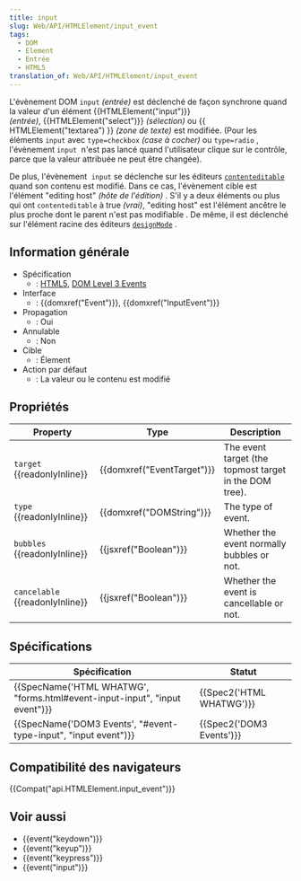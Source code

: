 ```yaml
---
title: input
slug: Web/API/HTMLElement/input_event
tags:
  - DOM
  - Element
  - Entrée
  - HTML5
translation_of: Web/API/HTMLElement/input_event
---
```

L'évènement DOM `input` _(entrée)_ est déclenché de façon synchrone quand la valeur d'un élément {{HTMLElement("input")}} _(entrée)_, {{HTMLElement("select")}} _(sélection)_ ou {{ HTMLElement("textarea") }} _(zone de texte)_ est modifiée. (Pour les éléments `input` avec `type=checkbox` _(case à cocher)_ ou `type=radio` , l'évènement `input`  n'est pas lancé quand l'utilisateur clique sur le contrôle, parce que la valeur attribuée ne peut être changée).

De plus, l'évènement  `input` se déclenche sur les éditeurs [`contenteditable`](/fr/docs/Web/API/HTMLElement/contentEditable) quand son contenu est modifié. Dans ce cas, l'évènement cible est l'élément "editing host" _(hôte de l'édition)_ . S'il y a deux éléments ou plus qui ont `contenteditable` à true _(vrai)_, "editing host" est l'élément ancêtre le plus proche dont le parent n'est pas modifiable . De même, il est déclenché sur l'élément racine des éditeurs [`designMode`](/fr/docs/Web/API/Document/designMode) .

## Information générale

- Spécification
  - : [HTML5](http://www.whatwg.org/specs/web-apps/current-work/multipage/common-input-element-attributes.html#event-input-input), [DOM Level 3 Events](https://dvcs.w3.org/hg/dom3events/raw-file/tip/html/DOM3-Events.html#event-type-input)
- Interface
  - : {{domxref("Event")}}, {{domxref("InputEvent")}}
- Propagation
  - : Oui
- Annulable
  - : Non
- Cible
  - : Élement
- Action par défaut
  - : La valeur ou le contenu est modifié



## Propriétés

| Property                              | Type                                 | Description                                            |
| ------------------------------------- | ------------------------------------ | ------------------------------------------------------ |
| `target` {{readonlyInline}}     | {{domxref("EventTarget")}} | The event target (the topmost target in the DOM tree). |
| `type` {{readonlyInline}}       | {{domxref("DOMString")}}     | The type of event.                                     |
| `bubbles` {{readonlyInline}}    | {{jsxref("Boolean")}}         | Whether the event normally bubbles or not.             |
| `cancelable` {{readonlyInline}} | {{jsxref("Boolean")}}         | Whether the event is cancellable or not.               |

## Spécifications

| Spécification                                                                                        | Statut                           |
| ---------------------------------------------------------------------------------------------------- | -------------------------------- |
| {{SpecName('HTML WHATWG', "forms.html#event-input-input", "input event")}} | {{Spec2('HTML WHATWG')}} |
| {{SpecName('DOM3 Events', "#event-type-input", "input event")}}                 | {{Spec2('DOM3 Events')}} |

## Compatibilité des navigateurs

{{Compat("api.HTMLElement.input_event")}}

## Voir aussi

- {{event("keydown")}}
- {{event("keyup")}}
- {{event("keypress")}}
- {{event("input")}}
